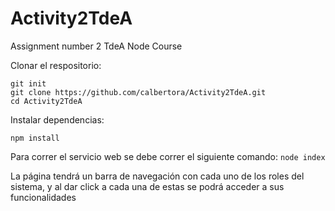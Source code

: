 # Activity2TdeA
Assignment number 2 TdeA Node Course

Clonar el respositorio:
```
git init
git clone https://github.com/calbertora/Activity2TdeA.git
cd Activity2TdeA
```

Instalar dependencias:
  ```
  npm install
  ```

Para correr el servicio web se debe correr el siguiente comando:
      ```
      node index
      ```

La página tendrá un barra de navegación con cada uno de los roles del sistema, y al dar click a cada una de estas se podrá acceder a sus funcionalidades


